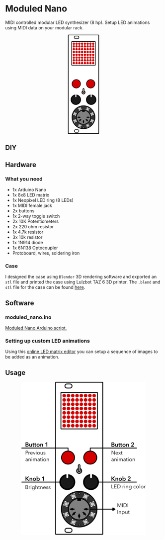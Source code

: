 # Moduled Nano
MIDI controlled modular LED synthesizer (8 hp).
Setup LED animations using MIDI data on your modular rack.

<p align="center"><img src="assets/img/moduled/moduled-nano-front.png" width="100"></p>

## DIY

## Hardware

### What you need
- 1x Arduino Nano
- 1x 8x8 LED matrix
- 1x Neopixel LED ring (8 LEDs)
- 1x MIDI female jack
- 2x buttons
- 1x 2-way toggle switch
- 2x 10K Potentiometers
- 2x 220 ohm resistor
- 1x 4.7k resistor
- 3x 10k resistor
- 1x 1N914 diode
- 1x 6N138 Optocoupler
- Protoboard, wires, soldering iron

### Case
I designed the case using `Blender` 3D rendering software and exported an `stl` file and printed the case using Lulzbot TAZ 6 3D printer. The `.blend` and `stl` file for the case can be found [here](https://github.com/kbsezginel/polycule/tree/master/moduled).

## Software

### moduled_nano.ino
[Moduled Nano Arduino script.](https://github.com/kbsezginel/polycule/blob/master/scripts/moduled_nano.ino)

### Setting up custom LED animations
Using this [online LED matrix editor](https://xantorohara.github.io/led-matrix-editor/) you can setup a sequence of images to be added as an animation.

## Usage
<p align="center"><img src="assets/img/moduled/moduled-nano-usage.png" width="400"></p>
